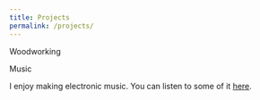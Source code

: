 ```yaml
---
title: Projects
permalink: /projects/
---
```


<p class="lead"> Woodworking </p>



<p class="lead"> Music </p>

I enjoy making electronic music. You can listen to some of it [here](https://soundcloud.com/jonasleif).